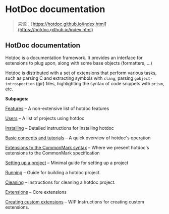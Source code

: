 <!--yml
category: 未分类
date: 2024-05-27 15:03:40
-->

# HotDoc documentation

> 来源：[https://hotdoc.github.io/index.html](https://hotdoc.github.io/index.html)

## HotDoc documentation

Hotdoc is a documentation framework. It provides an interface for extensions to plug upon, along with some base objects (formatters, ...)

Hotdoc is distributed with a set of extensions that perform various tasks, such as parsing C and extracting symbols with `clang`, parsing `gobject-introspection` (gir) files, highlighting the syntax of code snippets with `prism`, etc.

**Subpages:**

[Features](features.html) – A non-extensive list of hotdoc features

[Users](users.html) – A list of projects using hotdoc

[Installing](installing.html) – Detailed instructions for installing hotdoc

[Basic concepts and tutorials](basic-concepts-and-tutorials.html) – A quick overview of hotdoc's operation

[Extensions to the CommonMark syntax](syntax-extensions.html) – Where we present hotdoc's extensions to the CommonMark specification

[Setting up a project](setting-up-a-project.html) – Minimal guide for setting up a project

[Running](running.html) – Guide for building a hotdoc project.

[Cleaning](cleaning.html) – Instructions for cleaning a hotdoc project.

[Extensions](extensions.html) – Core extensions

[Creating custom extensions](custom-extensions.html) – WIP Instructions for creating custom extensions.